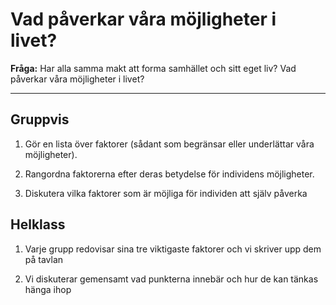 # Vad påverkar våra möjligheter i livet?

**Fråga:** Har alla samma makt att forma samhället och sitt eget liv? Vad påverkar våra möjligheter i livet? 

***

## Gruppvis 

1. Gör en lista över faktorer (sådant som begränsar eller underlättar våra möjligheter).

2. Rangordna faktorerna efter deras betydelse för individens möjligheter.

3. Diskutera vilka faktorer som är möjliga för individen att själv påverka

## Helklass

1. Varje grupp redovisar sina tre viktigaste faktorer och vi skriver upp dem på tavlan 

2. Vi diskuterar gemensamt vad punkterna innebär och hur de kan tänkas hänga ihop